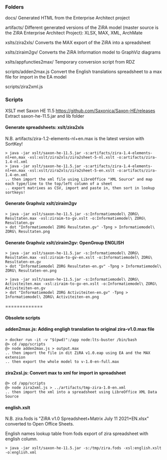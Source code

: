 
### Folders

docs/ Generated HTML from the Enterprise Architect project

artifacts/ Different generated versions of the ZiRA model (master source is the ZiRA Enterprise Architect Project): XLSX, MAX, XML, ArchMate

xslts/zira2xls/ Converts the MAX export of the ZiRA into a spreadsheet

xslts/ziraim2gv/ Converts the ZiRA Information model to GraphViz diagrams

xslts/appfuncties2max/ Temporary conversion script from RDZ

scripts/adden2max.js Convert the English translations spreadsheet to a max file for import in the EA model 

scripts/zira2xml.js

### Scripts

XSLT met Saxon HE 11.5 https://github.com/Saxonica/Saxon-HE/releases
Extract saxon-he-11.5.jar and lib folder

#### Generate spreadsheets: xslt/zira2xls

N.B. artifacts/zira-1.2-elements-nl+en.max is the latest version with SortKey!

```
> java -jar xslt/saxon-he-11.5.jar -s:artifacts/zira-1.4-elements-nl+en.max -xsl:xslt/zira2xls/zira2sheet-5-nl.xslt -o:artifacts/zira-1.4-nl.xml
> java -jar xslt/saxon-he-11.5.jar -s:artifacts/zira-1.4-elements-nl+en.max -xsl:xslt/zira2xls/zira2sheet-5-en.xslt -o:artifacts/zira-1.4-en.xml
.. then import the xml file using LibreOffice "XML Source" and map each type/line to the top/left column of a sheet
.. export matrixes as CSV, import and paste in, then sort in lookup sortkeys!
```

#### Generate Graphviz xslt/ziraim2gv

```
> java -jar xslt/saxon-he-11.5.jar -s:Informatiemodel\ ZORG\ Resultaten.max -xsl:ziraim-to-gv.xslt -o:Informatiemodel\ ZORG\ Resultaten.gv
> dot "Informatiemodel ZORG Resultaten.gv" -Tpng > Informatiemodel\ ZORG\ Resultaten.png
```

#### Generate Graphviz xslt/ziraim2gv: OpenGroup ENGLISH

```
> java -jar xslt/saxon-he-11.5.jar -s:Informatiemodel\ ZORG\ Resultaten.max -xsl:ziraim-to-gv-en.xslt -o:Informatiemodel\ ZORG\ Resultaten-en.gv
> dot "Informatiemodel ZORG Resultaten-en.gv" -Tpng > Informatiemodel\ ZORG\ Resultaten-en.png
```

```
> java -jar xslt/saxon-he-11.5.jar -s:Informatiemodel\ ZORG\ Activiteiten.max -xsl:ziraim-to-gv-en.xslt -o:Informatiemodel\ ZORG\ Activiteiten-en.gv
> dot "Informatiemodel ZORG Activiteiten-en.gv" -Tpng > Informatiemodel\ ZORG\ Activiteiten-en.png
```

=============

#### Obsolete scripts

#### adden2max.js: Adding engligh translation to original zira-v1.0.max file

```
> docker run -it -v "$(pwd)":/app node:lts-buster /bin/bash
@> cd /app/scripts
@> node adden2max.js > output.max
.. then import the file in dit ZiRA v1.0.eap using EA and the MAX extension
.. then export the whole model to v-1.0-en-full.max
```

#### zira2xsl.js: Convert max to xml for import in spreadsheet

```
@> cd /app/scripts
@> node zira2xml.js > ../artifacts/tmp-zira-1.0-en.xml
.. then import the xml into a spreadsheet using LibreOffice XML Data Source
```

#### english.xslt

N.B. zira.fods is "ZiRA v1.0 Spreadsheet+Matrix July 11 2021+EN.xlsx" converted to Open Office Sheets.

English names lookup table from fods export of zira spreadsheet with english column.
```
> java -jar xslt/saxon-he-11.5.jar -s:/tmp/zira.fods -xsl:english.xslt -o:english.xml 
```
